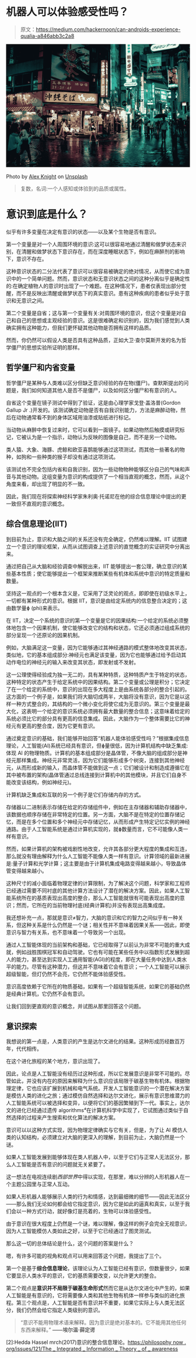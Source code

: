 # 机器人可以体验感受性吗？

> 原文：<https://medium.com/hackernoon/can-androids-experience-qualia-a846abb3c2a8>

![](img/5c98b5cc613e6ec699e753914cfef9de.png)

Photo by [Alex Knight](https://unsplash.com/photos/DpPutJwgyW8?utm_source=unsplash&utm_medium=referral&utm_content=creditCopyText) on [Unsplash](https://unsplash.com/search/photos/cyberpunk?utm_source=unsplash&utm_medium=referral&utm_content=creditCopyText)

> 复数，名词:一个人感知或体验到的品质或属性。

# **意识到底是什么？**

似乎有许多变量在决定有意识的状态——以及某个生物是否有意识。

第一个变量是对一个人周围环境的意识:这可以很容易地通过清醒和做梦状态来识别，在清醒和做梦状态下意识存在，而在深度睡眠状态下，例如在麻醉剂的影响下，意识不存在。

这种意识状态的二分法代表了意识可以很容易被确定的绝对情况，从而使它成为意识中的一个简单问题。然而，意识状态和无意识状态之间的这种分离似乎是确定性的:在确定植物人的意识时出现了一个难题。在这种情况下，患者仅表现出部分觉醒，而不是反映出清醒或做梦状态下的真实意识。患有这种疾病的患者似乎处于意识和无意识之间。

第二个变量是自省；这与第一个变量有关:对周围环境的意识，但这个变量是对自己和自己的思想或主观经验的意识。这是很难确定和识别的，因为我们感觉到人类确实拥有这种能力，但我们更怀疑其他动物是否拥有这样的品质。

然而，你仍然可以假设人类是否具有这种品质，正如大卫·查尔莫斯开发的名为哲学僵尸的思想实验所证明的那样。

## 哲学僵尸和内省变量

哲学僵尸是某种与人类难以区分但缺乏意识经验的存在物(僵尸)。查默斯提出的问题是，我们如何知道其他人是否不是僵尸，以及如何区分僵尸和有意识的人。

自省这个变量在镜子测试中得到了验证，这是由心理学家戈登·盖洛普(Gordon Gallup Jr .)开发的。该测试确定动物是否有自我识别能力，方法是麻醉动物，然后在动物通常看不到的身体区域用油漆或贴纸进行标记。

当动物从麻醉中恢复过来时，它可以看到一面镜子。如果动物然后触摸或研究标记，它被认为是一个指示，动物认为反映的图像是自己，而不是另一个动物。

类人猿、大象、海豚、虎鲸和欧亚喜鹊能够通过这项测试，而其他一些著名的物种，如狗和一些种类的猴子却没有通过这项测试。

该测试也不完全包括内省和自我识别，因为一些动物物种能够区分自己的气味和声音与其他动物。这组变量为意识的构成提供了一个相当直观的概念，然而，从这个角度来看，却出现了明显的不一致。

因此，我们现在将探索神经科学家朱利奥·托诺尼在他的综合信息理论中提出的更一致但不直观的意识概念。

## 综合信息理论(IIT)

到目前为止，意识和大脑之间的关系还没有完全确定，仍然难以理解。IIT 试图建立一个意识的理论框架，从而从试图调查上述意识的直觉概念的实证研究中分离出来。

通过把自己从大脑和经验调查中解脱出来，IIT 能够提出一套公理，确立意识的某些基本性质；使它能够提出一个框架来推断某些有机体和系统中意识的特定质量和数量。

坚持这一观点的一个根本含义是，它采用了泛灵论的观点，即即使在初级水平上，一切都有某种形式的意识。根据 IIT，意识是由给定系统内的信息整合决定的；这由数学量ɸ (phi)来表示。

在 IIT，决定一个系统的意识的第一个变量是它的因果结构:一个给定的系统必须整体地包含一个因果机制，使它能够改变它的结构和状态，它还必须通过组成系统的部分呈现一个还原论的因果机制。

例如，大脑满足这一变量，因为它能够通过其神经通路的模式整体地改变其状态，类似地，它的基本组成部分:神经元也满足该变量，因为它也能够通过给予启动其动作电位的神经元的输入来改变其状态，即发射或不发射。

这一公理使得经验成为独一无二的，具有某种特质，这种特质产生于特定的状态，这种特定的状态产生于给定系统中的因果结构。第二个变量或公理是积分；它决定了在一个给定的系统中，意识的出现在多大程度上是由系统各部分的整合引起的。这方面的一个例子是，如果我们将大脑切成两半，大脑将没有意识，因为它是以这样一种方式整合的，其结构的一个微小变化将使它成为无意识的。第三个变量是最大化，这表明一个给定的意识系统必须拥有最大数量的整合信息；这意味着给定的系统必须比它的部分具有更高的信息集成。因此，大脑作为一个整体需要比它的神经元有更高的整合度，因为它更有意识。

通过奠定意识的基础，我们能够开始回答“机器人能体验感受性吗？”根据集成信息理论，人工智能(AI)系统已经具有意识，但ɸ量很低，因为计算机结构中缺乏集成:体现 AI 的物理物质。计算机的基本组成部分是晶体管，不像大脑的组成部分是神经元那样集成。神经元非常灵活，因为它们能够形成多个树突，连接到其他神经元，从而形成新的输入，而晶体管不能做到这一点；它们被设计和制造成遵循它在其中被布置的架构(晶体管通过总线连接到计算机中的其他模块，并且它们自身不能改变该结构，例如神经元)。

计算机缺乏集成和互联的另一个例子是它们存储内存的方式。

存储器以二进制表示存储在给定的存储组件中，例如在主存储器和辅助存储器中，该数据也顺序存储在非常特定的位置。另一方面，大脑不是在特定的位置存储记忆，而是在多个位置和多个神经元中存储记忆，从而形成产生特定记忆实例的神经通路。由于人工智能系统是通过计算机实现的，就ɸ数量而言，它不可能像人类一样有意识。

然而，如果计算机的架构被戏剧性地改变，允许其各部分更大程度的集成和互连，那么就没有理由解释为什么人工智能不能像人类一样有意识。计算领域的最新进展是:量子计算和光学计算；这主要是由于计算机集成电路变得越来越小，导致晶体管变得越来越小。

这种尺寸的减小面临着物理定律的计算限制，为了解决这个问题，科学家和工程师已经通过需要不同衬底的其他计算方法设计了潜在的解决方案。因此，如果人工智能系统所在的基质表现出高度的整合，那么人工智能就很有可能表现出高度的意识；然而，它所在的当前物理衬底(经典计算机)并没有表现出高集成度。

我还想补充一点，那就是意识≠智力，大脑的意识和它的智力之间似乎有一种关系，但这种关系是什么仍然是一个谜；相关性并不意味着因果关系——因此，即使意识与智力有关系，也不意味着一个导致另一个出现。

通过人工智能体现的当前架构和基础，它已经取得了以前认为非常不可能的重大成就，例如战胜围棋冠军和自动驾驶。它也有可能在某些任务中以指数形式发展到超人的能力，甚至达到实现人工通用智能(AGI)的程度，即在大量任务中达到人类水平的能力。尽管有这种潜力，但这并不意味着它会有意识；一个人工智能可以展示超级智能，但灯仍然不会亮，它仍然不能体验感受性。

意识高度依赖于它所在的物质基础，如果有一个超级智能系统，如果它的基础仍然是经典计算机，它仍然不会有意识。

让我们回到更直观的意识概念，并试图从那里回答这个问题。

## 意识探索

我想说的第一点是，人类意识的产生是达尔文进化的结果。这种形成历经数百万年，代代相传。

在这个进化旅程的某个地方，意识出现了。

因此，论点是人工智能没有经历过这种形成，所以它发展意识是非常不可能的。尽管如此，并没有内在的原因来解释为什么意识应该局限于碳基生物有机体。根据物理定律，它也应该扩展到机械和电气系统。开发人工智能意识的一个潜在解决方案是模仿人类的进化之旅；通过模仿自然选择和达尔文进化，展示有意识思维潜力的人工智能系统可以被选择和变异，以便将它们的基因繁殖到下一代。事实上，达尔文的进化已经通过遗传 algorithms⁴在计算机科学中实现了，它试图通过类似于自然选择的过程来产生搜索和优化算法的解决方案。

意识可以以这种方式实现，因为物理定律确实与它有关，但是，为了让 AI 模仿人类的认知结构，必须建立对大脑的更深入的理解，到目前为止，大脑仍然是一个谜。

如果人工智能发展到能够体现在类人机器人中，以至于它们与正常人无法区分，那么人工智能是否有意识的问题就无关紧要了。

这一想法在电视连续剧*西部世界*中得以实现，在那里，难以分辨的人形机器人在一个主题公园里与正常人互动。

如果人形机器人能够展示人类的行为和情感，达到最细微的细节——因此无法区分——那么我们无论如何都会给它指定意识，因为它是如此的逼真和真实，以至于我们会以一种方式行动，就好像灯是亮着的，生物可以体验感受性。

由于意识在很大程度上仍然是一个谜，难以理解，像这样的例子会完全无视意识，因为人工智能模仿人类如此之好，以至于它已经通过了图灵测试。

那么这一切的总体结论是什么，这个问题的答案是什么？

嗯，有许多可能的视角和观点可以用来回答这个问题，我提出了三个。

第一个是基于**综合信息理论**，该理论认为人工智能已经有意识，但数量很少，如果它要显示人类水平的意识，它的基质需要改变，以允许更大的整合。

第二个观点是**意识并不局限于碳基生命形式**然而它是从达尔文进化中产生的，如果人工智能是有意识的，它将需要像人类和其他生物有机体一样参与类似的进化旅程。第三个观点是，人工智能是否有意识并不重要，如果它实际上与人类无法区分，我们仍然会给它指定人类级别的意识。

> “意识不能用物理术语来解释。因为意识是绝对基本的。它不能用其他任何东西来解释。”
> **――埃尔温·薛定谔**

[1]:维基百科。(未标明)镜像测试。[https://en.wikipedia.org/wiki/Mirror_test](https://en.wikipedia.org/wiki/Mirror_test)

[2]:Hedda Hassel mrch(2017)意识的整合信息理论。[https://philosophy now . org/issues/121/The _ Integrated _ Information _ Theory _ of _ awareness](https://philosophynow.org/issues/121/The_Integrated_Information_Theory_of_Consciousness)

[3]:维基百科。遗传算法[https://en.wikipedia.org/wiki/Genetic_algorithm](https://en.wikipedia.org/wiki/Genetic_algorithm)